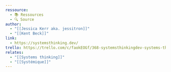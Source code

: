 ```yaml
---
ressource:
  - 📚 Ressources
  - 🔍 Source
author:
  - "[[Jessica Kerr aka. jessitron]]"
  - "[[Kent Beck]]"
link:
  - https://systemsthinking.dev/
trello: https://trello.com/c/faokEOGf/368-systemsthinkingdev-systems-thinking-for-developers
relates:
  - "[[Systems thinking]]"
  - "[[Systémique]]"
---
```


